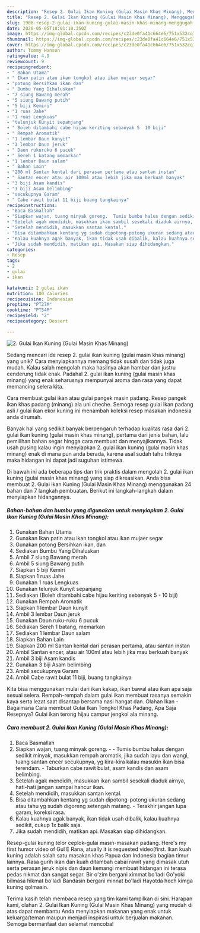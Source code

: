 ```yaml
---
description: "Resep 2. Gulai Ikan Kuning (Gulai Masin Khas Minang), Menggugah Selera"
title: "Resep 2. Gulai Ikan Kuning (Gulai Masin Khas Minang), Menggugah Selera"
slug: 1906-resep-2-gulai-ikan-kuning-gulai-masin-khas-minang-menggugah-selera
date: 2020-05-05T18:01:10.350Z
image: https://img-global.cpcdn.com/recipes/c23de0fa41c664e6/751x532cq70/2-gulai-ikan-kuning-gulai-masin-khas-minang-foto-resep-utama.jpg
thumbnail: https://img-global.cpcdn.com/recipes/c23de0fa41c664e6/751x532cq70/2-gulai-ikan-kuning-gulai-masin-khas-minang-foto-resep-utama.jpg
cover: https://img-global.cpcdn.com/recipes/c23de0fa41c664e6/751x532cq70/2-gulai-ikan-kuning-gulai-masin-khas-minang-foto-resep-utama.jpg
author: Tommy Hanson
ratingvalue: 4.9
reviewcount: 9
recipeingredient:
- " Bahan Utama"
- " Ikan patin atau ikan tongkol atau ikan mujaer segar"
- "potong Bersihkan ikan dan"
- " Bumbu Yang Dihaluskan"
- "7 siung Bawang merah"
- "5 siung Bawang putih"
- "5 biji Kemiri"
- "1 ruas Jahe"
- "1 ruas Lengkuas"
- "telunjuk Kunyit sepanjang"
- " Boleh ditambahi cabe hijau keriting sebanyak 5  10 biji"
- " Rempah Aromatik"
- "1 lembar Daun kunyit"
- "3 lembar Daun jeruk"
- " Daun rukuruku 6 pucuk"
- " Sereh 1 batang memarkan"
- "1 lembar Daun salam"
- " Bahan Lain"
- "200 ml Santan kental dari perasan pertama atau santan instan"
- " Santan encer atau air 100ml atau lebih jika mau berkuah banyak"
- "3 biji Asam kandis"
- "3 biji Asam belimbing"
- "secukupnya Garam"
- " Cabe rawit bulat 11 biji buang tangkainya"
recipeinstructions:
- "Baca Basmallah"
- "Siapkan wajan, tuang minyak goreng.  Tumis bumbu halus dengan sedikit minyak, masukkan rempah aromatik, jika sudah layu dan wangi, tuang santan encer secukupnya, yg kira-kira kalau masukin ikan bisa terendam.  Taburkan cabe rawit bulat, asam kandis dan asam belimbing."
- "Setelah agak mendidih, masukkan ikan sambil sesekali diaduk airnya, hati-hati jangan sampai hancur ikan."
- "Setelah mendidih, masukkan santan kental."
- "Bisa ditambahkan kentang yg sudah dipotong-potong ukuran sedang atau tahu yg sudah digoreng setengah matang. Terakhir jangan lupa garam, koreksi rasa."
- "Kalau kuahnya agak banyak, ikan tidak usah dibalik, kalau kuahnya sedikit, cukup 1x balik saja."
- "Jika sudah mendidih, matikan api. Masakan siap dihidangkan."
categories:
- Resep
tags:
- 2
- gulai
- ikan

katakunci: 2 gulai ikan 
nutrition: 180 calories
recipecuisine: Indonesian
preptime: "PT27M"
cooktime: "PT54M"
recipeyield: "2"
recipecategory: Dessert

---
```



![2. Gulai Ikan Kuning (Gulai Masin Khas Minang)](https://img-global.cpcdn.com/recipes/c23de0fa41c664e6/751x532cq70/2-gulai-ikan-kuning-gulai-masin-khas-minang-foto-resep-utama.jpg)

Sedang mencari ide resep 2. gulai ikan kuning (gulai masin khas minang) yang unik? Cara menyiapkannya memang tidak susah dan tidak juga mudah. Kalau salah mengolah maka hasilnya akan hambar dan justru cenderung tidak enak. Padahal 2. gulai ikan kuning (gulai masin khas minang) yang enak seharusnya mempunyai aroma dan rasa yang dapat memancing selera kita.

Cara membuat gulai ikan atau gulai pangek masin padang. Resep pangek ikan khas padang (minang) ala uni cheche. Semoga resep gulai ikan padang asli / gulai ikan ekor kuning ini menambah koleksi resep masakan indonesia anda dirumah.

Banyak hal yang sedikit banyak berpengaruh terhadap kualitas rasa dari 2. gulai ikan kuning (gulai masin khas minang), pertama dari jenis bahan, lalu pemilihan bahan segar hingga cara membuat dan menyajikannya. Tidak usah pusing kalau ingin menyiapkan 2. gulai ikan kuning (gulai masin khas minang) enak di mana pun anda berada, karena asal sudah tahu triknya maka hidangan ini dapat jadi suguhan istimewa.


Di bawah ini ada beberapa tips dan trik praktis dalam mengolah 2. gulai ikan kuning (gulai masin khas minang) yang siap dikreasikan. Anda bisa membuat 2. Gulai Ikan Kuning (Gulai Masin Khas Minang) menggunakan 24 bahan dan 7 langkah pembuatan. Berikut ini langkah-langkah dalam menyiapkan hidangannya.

<!--inarticleads1-->

##### Bahan-bahan dan bumbu yang digunakan untuk menyiapkan 2. Gulai Ikan Kuning (Gulai Masin Khas Minang):

1. Gunakan  Bahan Utama
1. Gunakan  Ikan patin atau ikan tongkol atau ikan mujaer segar
1. Gunakan potong Bersihkan ikan, dan
1. Sediakan  Bumbu Yang Dihaluskan
1. Ambil 7 siung Bawang merah
1. Ambil 5 siung Bawang putih
1. Siapkan 5 biji Kemiri
1. Siapkan 1 ruas Jahe
1. Gunakan 1 ruas Lengkuas
1. Gunakan telunjuk Kunyit sepanjang
1. Sediakan  (Boleh ditambahi cabe hijau keriting sebanyak 5 - 10 biji)
1. Gunakan  Rempah Aromatik
1. Siapkan 1 lembar Daun kunyit
1. Ambil 3 lembar Daun jeruk
1. Gunakan  Daun ruku-ruku 6 pucuk
1. Sediakan  Sereh 1 batang, memarkan
1. Sediakan 1 lembar Daun salam
1. Siapkan  Bahan Lain
1. Siapkan 200 ml Santan kental dari perasan pertama, atau santan instan
1. Ambil  Santan encer, atau air 100ml atau lebih jika mau berkuah banyak
1. Ambil 3 biji Asam kandis
1. Gunakan 3 biji Asam belimbing
1. Ambil secukupnya Garam
1. Ambil  Cabe rawit bulat 11 biji, buang tangkainya


Kita bisa menggunakan mulai dari ikan kakap, ikan bawal atau ikan apa saja sesuai selera. Rempah-rempah dalam gulai ikan membuat rasanya semakin kaya serta lezat saat disantap bersama nasi hangat dan. Olahan Ikan - Bagaimana Cara membuat Gulai Ikan Tongkol Khas Padang, Apa Saja Resepnya? Gulai ikan terong hijau campur jengkol ala minang. 

<!--inarticleads2-->

##### Cara membuat 2. Gulai Ikan Kuning (Gulai Masin Khas Minang):

1. Baca Basmallah
1. Siapkan wajan, tuang minyak goreng. -  - Tumis bumbu halus dengan sedikit minyak, masukkan rempah aromatik, jika sudah layu dan wangi, tuang santan encer secukupnya, yg kira-kira kalau masukin ikan bisa terendam.  - Taburkan cabe rawit bulat, asam kandis dan asam belimbing.
1. Setelah agak mendidih, masukkan ikan sambil sesekali diaduk airnya, hati-hati jangan sampai hancur ikan.
1. Setelah mendidih, masukkan santan kental.
1. Bisa ditambahkan kentang yg sudah dipotong-potong ukuran sedang atau tahu yg sudah digoreng setengah matang. - Terakhir jangan lupa garam, koreksi rasa.
1. Kalau kuahnya agak banyak, ikan tidak usah dibalik, kalau kuahnya sedikit, cukup 1x balik saja.
1. Jika sudah mendidih, matikan api. Masakan siap dihidangkan.


Resep-gulai kuning telor ceplok-gulai masin-masakan padang. Here&#39;s my first humor video of Gul E Rana, atually it is requested video(first. Ikan kuah kuning adalah salah satu masakan khas Papua dan Indonesia bagian timur lainnya. Rasa gurih ikan dan kuah ditambah cabai rawit yang dimasak utuh serta perasan jeruk nipis dan daun kemangi membuat hidangan ini terasa pedas nikmat dan sangat segar. Bir o&#39;zim bergani ximmat bo&#39;ladi Go&#39;yoki bilmasa hikmat bo&#39;ladi Bandasin bergani minnat bo&#39;ladi Hayotda hech kimga kuning qolmasin. 

Terima kasih telah membaca resep yang tim kami tampilkan di sini. Harapan kami, olahan 2. Gulai Ikan Kuning (Gulai Masin Khas Minang) yang mudah di atas dapat membantu Anda menyiapkan makanan yang enak untuk keluarga/teman maupun menjadi inspirasi untuk berjualan makanan. Semoga bermanfaat dan selamat mencoba!
